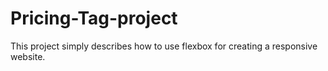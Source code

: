 # Pricing-Tag-project
This project simply describes how to use flexbox for creating a responsive website.
